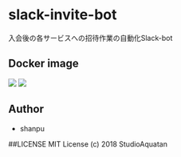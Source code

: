 # slack-invite-bot
入会後の各サービスへの招待作業の自動化Slack-bot

## Docker image
[![](https://images.microbadger.com/badges/version/studioaquatan/slack-invite-bot.svg)](https://microbadger.com/images/studioaquatan/slack-invite-bot "Get your own version badge on microbadger.com")
[![](https://images.microbadger.com/badges/image/studioaquatan/slack-invite-bot.svg)](https://microbadger.com/images/studioaquatan/slack-invite-bot "Get your own image badge on microbadger.com")

## Author
- shanpu

##LICENSE
MIT License (c) 2018 StudioAquatan